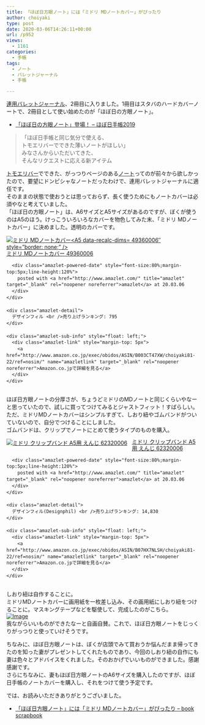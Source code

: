 ```yaml
---
title: 「ほぼ日方眼ノート」には「ミドリ MDノートカバー」がぴったり
author: choiyaki
type: post
date: 2020-03-06T14:26:11+00:00
url: /p952
views:
  - 1161
categories:
  - 手帳
tags:
  - ノート
  - バレットジャーナル
  - 手帳

---
```

[連用バレットジャーナル][1]、2冊目に入りました。1冊目はスタバのハードカバーノートで、2冊目として使い始めたのが「ほぼ日の方眼ノート」。

  * [「ほぼ日の方眼ノート」登場！ &#8211; ほぼ日手帳2019][2]

> 「ほぼ日手帳と同じ気分で使える、  
> トモエリバーでできた薄いノートがほしい」  
> みなさんからいただいてきた、  
> そんなリクエストに応える新アイテム

[トモエリバー][3]でできた、がっつりページのある[ノート][4]ってのが前々から欲しかったので、要望にドンピシャなノートだったわけで、連用バレットジャーナルに適任です。  
そのままの状態で使おうとは思っておらず、長く使うためにもノートカバーは必須やなと考えていました。  
「ほぼ日の方眼ノート」は、A6サイズとA5サイズがあるのですが、ぼくが使うのはA5のほう。けっこういろいろなカバーを物色してみた末、「ミドリ MDノートカバー」に決めました。透明のカバーです。

<div class="amazlet-box" style="margin-bottom:0px;">
  <div class="amazlet-image" style="float:left;margin:0px 12px 1px 0px;">
    <a href="http://www.amazon.co.jp/exec/obidos/ASIN/B003CT47XW/choiyaki81-22/ref=nosim/" name="amazletlink" target="_blank" rel="noopener noreferrer"><img src="https://i2.wp.com/images-fe.ssl-images-amazon.com/images/I/31X%2Bz1k5c7L._SL160_.jpg?w=660&ssl=1" alt="ミドリ MDノートカバー<A5 data-recalc-dims="1"> 49360006&#8243; style=&#8221;border: none;&#8221; /></a>
  </div>
  
  <div class="amazlet-info" style="line-height:120%; margin-bottom: 10px">
    <div class="amazlet-name" style="margin-bottom:10px;line-height:120%">
      <a href="http://www.amazon.co.jp/exec/obidos/ASIN/B003CT47XW/choiyaki81-22/ref=nosim/" name="amazletlink" target="_blank" rel="noopener noreferrer">ミドリ MDノートカバー<A5> 49360006</a></p> 
      
      <div class="amazlet-powered-date" style="font-size:80%;margin-top:5px;line-height:120%">
        posted with <a href="http://www.amazlet.com/" title="amazlet" target="_blank" rel="noopener noreferrer">amazlet</a> at 20.03.06
      </div>
    </div>
    
    <div class="amazlet-detail">
      デザインフィル <br />売り上げランキング: 795
    </div>
    
    <div class="amazlet-sub-info" style="float: left;">
      <div class="amazlet-link" style="margin-top: 5px">
        <a href="http://www.amazon.co.jp/exec/obidos/ASIN/B003CT47XW/choiyaki81-22/ref=nosim/" name="amazletlink" target="_blank" rel="noopener noreferrer">Amazon.co.jpで詳細を見る</a>
      </div>
    </div>
  </div>
  
  <div class="amazlet-footer" style="clear: left">
  </div>
</div>

ほぼ日方眼ノートの分厚さが、ちょうどミドリのMDノートと同じくらいやなーと思っていたので、試しに買ってつけてみるとジャストフィット！すばらしい。  
ただ、ミドリMDノートカバーはシンプルすぎて、しおり紐やゴムバンドがついていないので、自分でつけることにしました。  
ゴムバンドは、クリップでノートにとめて使うタイプのものを購入。

<div class="amazlet-box" style="margin-bottom:0px;">
  <div class="amazlet-image" style="float:left;margin:0px 12px 1px 0px;">
    <a href="http://www.amazon.co.jp/exec/obidos/ASIN/B07HX7NLSH/choiyaki81-22/ref=nosim/" name="amazletlink" target="_blank" rel="noopener noreferrer"><img src="https://i1.wp.com/images-fe.ssl-images-amazon.com/images/I/312%2BhyLrGaL._SL160_.jpg?w=660&#038;ssl=1" alt="ミドリ クリップバンド A5用 えんじ 62320006" style="border: none;" data-recalc-dims="1" /></a>
  </div>
  
  <div class="amazlet-info" style="line-height:120%; margin-bottom: 10px">
    <div class="amazlet-name" style="margin-bottom:10px;line-height:120%">
      <a href="http://www.amazon.co.jp/exec/obidos/ASIN/B07HX7NLSH/choiyaki81-22/ref=nosim/" name="amazletlink" target="_blank" rel="noopener noreferrer">ミドリ クリップバンド A5用 えんじ 62320006</a></p> 
      
      <div class="amazlet-powered-date" style="font-size:80%;margin-top:5px;line-height:120%">
        posted with <a href="http://www.amazlet.com/" title="amazlet" target="_blank" rel="noopener noreferrer">amazlet</a> at 20.03.06
      </div>
    </div>
    
    <div class="amazlet-detail">
      デザインフィル(Designphil) <br />売り上げランキング: 14,830
    </div>
    
    <div class="amazlet-sub-info" style="float: left;">
      <div class="amazlet-link" style="margin-top: 5px">
        <a href="http://www.amazon.co.jp/exec/obidos/ASIN/B07HX7NLSH/choiyaki81-22/ref=nosim/" name="amazletlink" target="_blank" rel="noopener noreferrer">Amazon.co.jpで詳細を見る</a>
      </div>
    </div>
  </div>
  
  <div class="amazlet-footer" style="clear: left">
  </div>
</div>

しおり紐は自作することに。  
ミドリMDノートカバーに画用紙を一枚差し込み、その画用紙にしおり紐をつけることに。マスキングテープなどを駆使して、完成したのがこちら。  
[![Image][5]][6]  
我ながらいいものができたなーと自画自賛。これで、ほぼ日方眼ノートをじっくりがっつりと使っていけそうです。

ちなみに、ほぼ日方眼ノートは、ぼくが店頭でみて買おうか悩んだまま帰ってきたのを知った妻がプレゼントしてくれたものであり、今回のしおり紐の自作にも妻は色々とアドバイスをくれました。そのおかげでいいものができました。感謝感謝です。  
さらにちなみに、妻もほぼ日方眼ノートのA6サイズを購入したのですが、ほぼ日手帳のノートカバーを購入し、それをつけて使う予定です。

では、お読みいただきありがとうございました。

  * [「ほぼ日方眼ノート」には「ミドリ MDノートカバー」がぴったり &#8211; book scrapbook][7]

 [1]: https://scrapbox.io/choiyaki-hondana/%E9%80%A3%E7%94%A8%E3%83%90%E3%83%AC%E3%83%83%E3%83%88%E3%82%B8%E3%83%A3%E3%83%BC%E3%83%8A%E3%83%AB
 [2]: https://www.1101.com/store/techo/ja/magazine/2019/summer/hougan.html
 [3]: https://scrapbox.io/choiyaki-hondana/%E3%83%88%E3%83%A2%E3%82%A8%E3%83%AA%E3%83%90%E3%83%BC
 [4]: https://scrapbox.io/choiyaki-hondana/%E3%83%8E%E3%83%BC%E3%83%88
 [5]: https://gyazo.com/78849a1a9072dbc527dc54d0fa7211ef/thumb/1000
 [6]: https://gyazo.com/78849a1a9072dbc527dc54d0fa7211ef
 [7]: https://scrapbox.io/choiyaki-hondana/%E3%80%8C%E3%81%BB%E3%81%BC%E6%97%A5%E6%96%B9%E7%9C%BC%E3%83%8E%E3%83%BC%E3%83%88%E3%80%8D%E3%81%AB%E3%81%AF%E3%80%8C%E3%83%9F%E3%83%89%E3%83%AA_MD%E3%83%8E%E3%83%BC%E3%83%88%E3%82%AB%E3%83%90%E3%83%BC%E3%80%8D%E3%81%8C%E3%81%B4%E3%81%A3%E3%81%9F%E3%82%8A